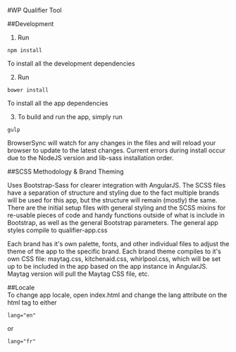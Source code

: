 #WP Qualifier Tool

##Development
1. Run
```
npm install
```
To install all the development dependencies

2. Run 
```
bower install
```
To install all the app dependencies

3. To build and run the app, simply run 
```
gulp
```
BrowserSync will watch for any changes in the files and will reload your browser to update to the latest changes.
Current errors during install occur due to the NodeJS version and lib-sass installation order. 

##SCSS Methodology & Brand Theming

Uses Bootstrap-Sass for clearer integration with AngularJS. The SCSS files have a separation of structure and styling due to the fact multiple brands will be used for this app, but the structure will remain (mostly) the same. There are the initial setup files with general styling and the SCSS mixins for re-usable pieces of code and handy functions outside of what is include in Bootstrap, as well as the general Bootstrap parameters. The general app styles compile to qualifier-app.css

Each brand has it's own palette, fonts, and other individual files to adjust the theme of the app to the specific brand. Each brand theme compiles to it's own CSS file: maytag.css, kitchenaid.css, whirlpool.css, which will be set up to be included in the app based on the app instance in AngularJS. Maytag version will pull the Maytag CSS file, etc.


##Locale  
To change app locale, open index.html and change the lang attribute on the html tag to either
```
lang="en"  
```
or  
```
lang="fr"
```
